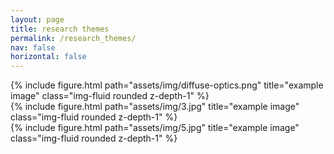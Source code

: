 ```yaml
---
layout: page
title: research themes
permalink: /research_themes/
nav: false
horizontal: false
---
```


<!--
Here you will find more details about the main research themes I work with. 
-->

<div class="row">
    <div class="col-sm mt-3 mt-md-0">
        <!-- <a href="/diffuse-optics/"> -->
            {% include figure.html path="assets/img/diffuse-optics.png" title="example image" class="img-fluid rounded z-depth-1" %}
        <!-- </a> -->
    </div>
    <div class="col-sm mt-3 mt-md-0">
        {% include figure.html path="assets/img/3.jpg" title="example image" class="img-fluid rounded z-depth-1" %}
    </div>
    <div class="col-sm mt-3 mt-md-0">
        {% include figure.html path="assets/img/5.jpg" title="example image" class="img-fluid rounded z-depth-1" %}
    </div>
</div>

